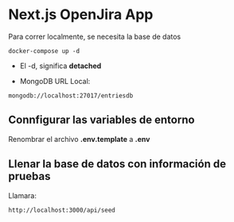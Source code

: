# Next.js OpenJira App

Para correr localmente, se necesita la base de datos

```
docker-compose up -d
```

- El -d, significa **detached**

- MongoDB URL Local:

```
mongodb://localhost:27017/entriesdb
```

## Connfigurar las variables de entorno

Renombrar el archivo **.env.template** a **.env**

## Llenar la base de datos con información de pruebas

Llamara:

```
http://localhost:3000/api/seed
```
